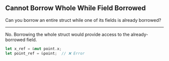 ## Cannot Borrow Whole While Field Borrowed

Can you borrow an entire struct while one of its fields is already borrowed?

---

No. Borrowing the whole struct would provide access to the already-borrowed field.

```rust
let x_ref = &mut point.x;
let point_ref = &point;  // ❌ Error
```


